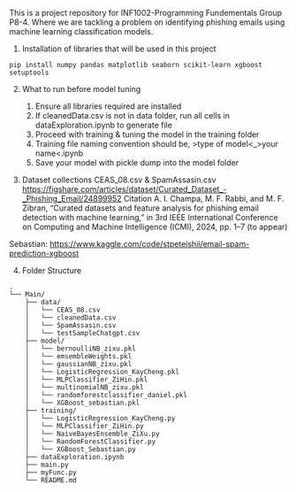 This is a project repository for INF1002-Programming Fundementals Group P8-4.
Where we are tackling a problem on identifying phishing emails using machine learning classification models.

1. Installation of libraries that will be used in this project
```
pip install numpy pandas matplotlib seaborn scikit-learn xgboost setuptools
```

2. What to run before model tuning
    1. Ensure all libraries required are installed
    2. If cleanedData.csv is not in data folder, run all cells in dataExploration.ipynb to generate file
    3. Proceed with training & tuning the model in the training folder
    4. Training file naming convention should be, >type of model<_>your name<.ipynb
    5. Save your model with pickle dump into the model folder

3. Dataset collections
CEAS_08.csv & SpamAssasin.csv
https://figshare.com/articles/dataset/Curated_Dataset_-_Phishing_Email/24899952
Citation
A. I. Champa, M. F. Rabbi, and M. F. Zibran, “Curated datasets and feature analysis for phishing email detection with machine learning,” in 3rd IEEE International Conference on Computing and Machine Intelligence (ICMI), 2024, pp. 1–7 (to appear)

Sebastian:
https://www.kaggle.com/code/stpeteishii/email-spam-prediction-xgboost

4. Folder Structure
```
.
└── Main/
    ├── data/
    │   └── CEAS_08.csv
    │   └── cleanedData.csv
    │   └── SpamAssasin.csv
    │   └── testSampleChatgpt.csv
    ├── model/
    │   └── bernoulliNB_zixu.pkl
    │   └── emsembleWeights.pkl
    │   └── gaussianNB_zixu.pkl
    │   └── LogisticRegression_KayCheng.pkl
    │   └── MLPClassifier_ZiHin.pkl
    │   └── multinomialNB_zixu.pkl
    │   └── randomforestclassifier_daniel.pkl
    │   └── XGBoost_sebastian.pkl
    ├── training/
    │   └── LogisticRegression_KayCheng.py
    │   └── MLPClassifier_ZiHin.py
    │   └── NaiveBayesEnsemble_ZiXu.py
    │   └── RandomForestClassifier.py
    │   └── XGBoost_Sebastian.py
    ├── dataExploration.ipynb
    ├── main.py
    ├── myFunc.py
    └── README.md
```
